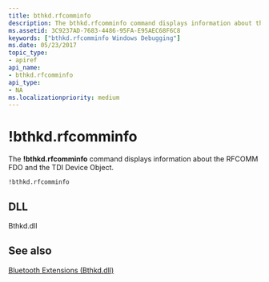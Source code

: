 ```yaml
---
title: bthkd.rfcomminfo
description: The bthkd.rfcomminfo command displays information about the RFCOMM FDO and the TDI Device Object.
ms.assetid: 3C9237AD-7683-4486-95FA-E95AEC68F6C8
keywords: ["bthkd.rfcomminfo Windows Debugging"]
ms.date: 05/23/2017
topic_type:
- apiref
api_name:
- bthkd.rfcomminfo
api_type:
- NA
ms.localizationpriority: medium
---
```


# !bthkd.rfcomminfo


The **!bthkd.rfcomminfo** command displays information about the RFCOMM FDO and the TDI Device Object.

```dbgsyntax
!bthkd.rfcomminfo
```

## <span id="DLL"></span><span id="dll"></span>DLL


Bthkd.dll

## <span id="see_also"></span>See also


[Bluetooth Extensions (Bthkd.dll)](bluetooh-extensions--bthkd-dll-.md)

 

 






